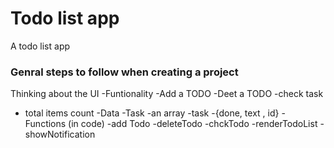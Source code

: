# Todo list app
A todo list app

### Genral steps to follow when creating a project

Thinking about the UI
-Funtionality 
 -Add a TODO
 -Deet a TODO
 -check task
 - total items count
-Data
 -Task -an array
 -task -{done, text , id}
-Functions (in code)
 -add Todo
 -deleteTodo
 -chckTodo
 -renderTodoList
 -showNotification
 